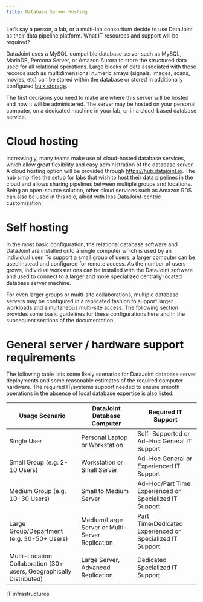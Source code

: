 ```yaml
---
title: Database Server Hosting
---
```


Let’s say a person, a lab, or a multi-lab consortium decide to use
DataJoint as their data pipeline platform. What IT resources and support
will be required?

DataJoint uses a MySQL-compatible database server such as MySQL,
MariaDB, Percona Server, or Amazon Aurora to store the structured data
used for all relational operations. Large blocks of data associated with
these records such as multidimensional numeric arrays (signals, images,
scans, movies, etc) can be stored within the database or stored in
additionally configured [bulk storage](TODO).

The first decisions you need to make are where this server will be
hosted and how it will be administered. The server may be hosted on your
personal computer, on a dedicated machine in your lab, or in a
cloud-based database service.

# Cloud hosting

Increasingly, many teams make use of cloud-hosted database services,
which allow great flexibility and easy administration of the database
server. A cloud hosting option will be provided through
<https://hub.datajoint.io>. The hub simplifies the setup for labs that
wish to host their data pipelines in the cloud and allows sharing
pipelines between multiple groups and locations. Being an open-source
solution, other cloud services such as Amazon RDS can also be used in
this role, albeit with less DataJoint-centric customization.

# Self hosting

In the most basic configuration, the relational database software and
DataJoint are installed onto a single computer which is used by an
individual user. To support a small group of users, a larger computer
can be used instead and configured for remote access. As the number of
users grows, individual workstations can be installed with the DataJoint
software and used to connect to a larger and more specialized centrally
located database server machine.

For even larger groups or multi-site collaborations, multiple database
servers may be configured in a replicated fashion to support larger
workloads and simultaneous multi-site access. The following section
provides some basic guidelines for these configurations here and in the
subsequent sections of the documentation.

# General server / hardware support requirements

The following table lists some likely scenarios for DataJoint database
server deployments and some reasonable estimates of the required
computer hardware. The required IT/systems support needed to ensure
smooth operations in the absence of local database expertise is also
listed.

| Usage Scenario                                                       | DataJoint Database Computer                     | Required IT Support                                       |
|----------------------------------------------------------------------|-------------------------------------------------|-----------------------------------------------------------|
| Single User                                                          | Personal Laptop or Workstation                  | Self-Supported or Ad-Hoc General IT Support               |
| Small Group (e.g. 2-10 Users)                                        | Workstation or Small Server                     | Ad-Hoc General or Experienced IT Support                  |
| Medium Group (e.g. 10-30 Users)                                      | Small to Medium Server                          | Ad-Hoc/Part Time Experienced or Specialized IT Support    |
| Large Group/Department (e.g. 30-50+ Users)                           | Medium/Large Server or Multi-Server Replication | Part Time/Dedicated Experienced or Specialized IT Support |
| Multi-Location Collaboration (30+ users, Geographically Distributed) | Large Server, Advanced Replication              | Dedicated Specialized IT Support                          |

IT infrastructures
